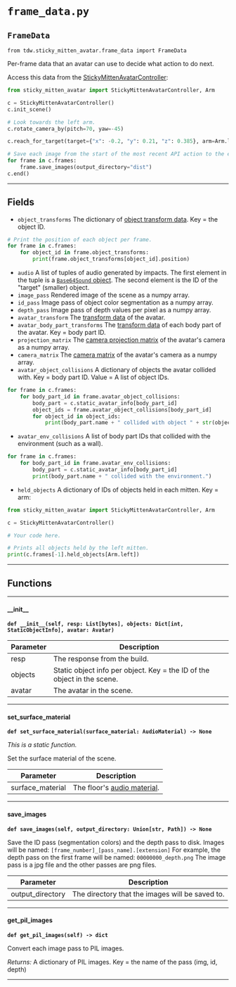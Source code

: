 # `frame_data.py`

## `FrameData`

`from tdw.sticky_mitten_avatar.frame_data import FrameData`

Per-frame data that an avatar can use to decide what action to do next.

Access this data from the [StickyMittenAvatarController](sma_controller.md):

```python
from sticky_mitten_avatar import StickyMittenAvatarController, Arm

c = StickyMittenAvatarController()
c.init_scene()

# Look towards the left arm.
c.rotate_camera_by(pitch=70, yaw=-45)

c.reach_for_target(target={"x": -0.2, "y": 0.21, "z": 0.385}, arm=Arm.left)

# Save each image from the start of the most recent API action to the end.
for frame in c.frames:
    frame.save_images(output_directory="dist")
c.end()
```

***

## Fields

- `object_transforms` The dictionary of [object transform data](transform.md). Key = the object ID.

```python
# Print the position of each object per frame.
for frame in c.frames:
    for object_id in frame.object_transforms:
        print(frame.object_transforms[object_id].position)
```

- `audio` A list of tuples of audio generated by impacts. The first element in the tuple is a [`Base64Sound` object](https://github.com/threedworld-mit/tdw/blob/master/Documentation/python/py_impact.md#base64sound).
          The second element is the ID of the "target" (smaller) object.
- `image_pass` Rendered image of the scene as a numpy array.
- `id_pass` Image pass of object color segmentation as a numpy array.
- `depth_pass` Image pass of depth values per pixel as a numpy array.
- `avatar_transform` The [transform data](transform.md) of the avatar.
- `avatar_body_part_transforms` The [transform data](transform.md) of each body part of the avatar. Key = body part ID.
- `projection_matrix` The [camera projection matrix](https://github.com/threedworld-mit/tdw/blob/master/Documentation/api/output_data.md#cameramatrices) of the avatar's camera as a numpy array.
- `camera_matrix` The [camera matrix](https://github.com/threedworld-mit/tdw/blob/master/Documentation/api/output_data.md#cameramatrices) of the avatar's camera as a numpy array.
- `avatar_object_collisions` A dictionary of objects the avatar collided with. Key = body part ID. Value = A list of object IDs.

```python
for frame in c.frames:
    for body_part_id in frame.avatar_object_collisions:
        body_part = c.static_avatar_info[body_part_id]
        object_ids = frame.avatar_object_collisions[body_part_id]
        for object_id in object_ids:
            print(body_part.name + " collided with object " + str(object_id))
```

- `avatar_env_collisions`  A list of body part IDs that collided with the environment (such as a wall).

```python
for frame in c.frames:
    for body_part_id in frame.avatar_env_collisions:
        body_part = c.static_avatar_info[body_part_id]
        print(body_part.name + " collided with the environment.")
```

- `held_objects` A dictionary of IDs of objects held in each mitten. Key = arm:

```python
from sticky_mitten_avatar import StickyMittenAvatarController, Arm

c = StickyMittenAvatarController()

# Your code here.

# Prints all objects held by the left mitten.
print(c.frames[-1].held_objects[Arm.left])
```

***

## Functions

***

#### \_\_init\_\_

**`def __init__(self, resp: List[bytes], objects: Dict[int, StaticObjectInfo], avatar: Avatar)`**


| Parameter | Description |
| --- | --- |
| resp | The response from the build. |
| objects | Static object info per object. Key = the ID of the object in the scene. |
| avatar | The avatar in the scene. |

***

#### set_surface_material

**`def set_surface_material(surface_material: AudioMaterial) -> None`**

_This is a static function._

Set the surface material of the scene.

| Parameter | Description |
| --- | --- |
| surface_material | The floor's [audio material](https://github.com/threedworld-mit/tdw/blob/master/Documentation/python/py_impact.md#audiomaterialenum). |

***

#### save_images

**`def save_images(self, output_directory: Union[str, Path]) -> None`**

Save the ID pass (segmentation colors) and the depth pass to disk.
Images will be named: `[frame_number]_[pass_name].[extension]`
For example, the depth pass on the first frame will be named: `00000000_depth.png`
The image pass is a jpg file and the other passes are png files.

| Parameter | Description |
| --- | --- |
| output_directory | The directory that the images will be saved to. |

***

#### get_pil_images

**`def get_pil_images(self) -> dict`**

Convert each image pass to PIL images.

_Returns:_  A dictionary of PIL images. Key = the name of the pass (img, id, depth)

***

